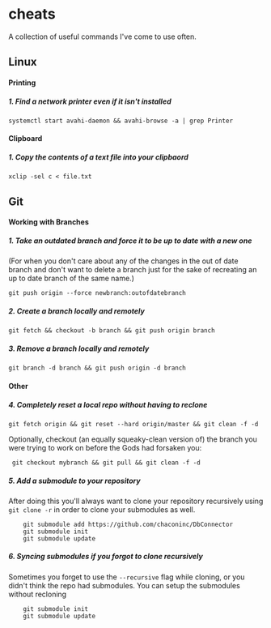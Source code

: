 # cheats
A collection of useful commands I've come to use often. 

## Linux
#### Printing

##### 1. Find a network printer even if it isn't installed
``` systemctl start avahi-daemon && avahi-browse -a | grep Printer ``` 
#### Clipboard

##### 1. Copy the contents of a text file into your clipbaord
``` xclip -sel c < file.txt ```


## Git
#### Working with Branches
##### 1. Take an outdated branch and force it to be up to date with a new one

(For when you don't care about any of the changes in the out of date branch and don't 
want to delete a branch just for the sake of recreating an up to date branch of the same name.)

``` git push origin --force newbranch:outofdatebranch ```

##### 2. Create a branch locally _and_ remotely 
``` git fetch && checkout -b branch && git push origin branch ```

##### 3. Remove a branch locally _and_ remotely 

```git branch -d branch && git push origin -d branch ```


#### Other

##### 4. Completely reset a local repo without having to reclone 

```git fetch origin && git reset --hard origin/master && git clean -f -d ```

Optionally, checkout (an equally squeaky-clean version of) the branch you were trying to work on before the Gods had forsaken you:

``` git checkout mybranch && git pull && git clean -f -d```

##### 5. Add a submodule to your repository
After doing this you'll always want to clone your repository recursively using ``` git clone -r``` in order to 
clone your submodules as well. 

``` 
    git submodule add https://github.com/chaconinc/DbConnector
    git submodule init
    git submodule update
```

##### 6. Syncing submodules if you forgot to clone recursively

Sometimes you forget to use the `--recursive` flag while cloning, or you didn't think the repo had submodules. You can setup the submodules without recloning 

``` 
    git submodule init
    git submodule update
```

